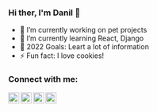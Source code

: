### Hi ther, I'm Danil 👋

- 🔭 I’m currently working on pet projects
- 🌱 I’m currently learning React, Django
- 🥅 2022 Goals: Leart a lot of information
- ⚡ Fun fact: I love cookies!

### Connect with me:

[<img align="left" alt="" width="22px" src="https://cdn.jsdelivr.net/npm/simple-icons@v3/icons/twitter.svg" />][twitter]
[<img align="left" alt="dborodin836 | LinkedIn" width="22px" src="https://cdn.jsdelivr.net/npm/simple-icons@v3/icons/linkedin.svg" />][linkedin]
[<img align="left" alt="dborodin836 | Instagram" width="22px" src="https://cdn.jsdelivr.net/npm/simple-icons@v3/icons/instagram.svg" />][instagram]
[<img align="left" alt="dborodin836 | Telegram" width="22px" src="https://cdn.jsdelivr.net/npm/simple-icons@3.13.0/icons/telegram.svg" />][instagram]

[twitter]: https://twitter.com/dborodin836  
[instagram]: https://instagram.com/dborodin836
[linkedin]: https://linkedin.com/in/dborodin836
[telegram]: https://t.me/dborodin836
